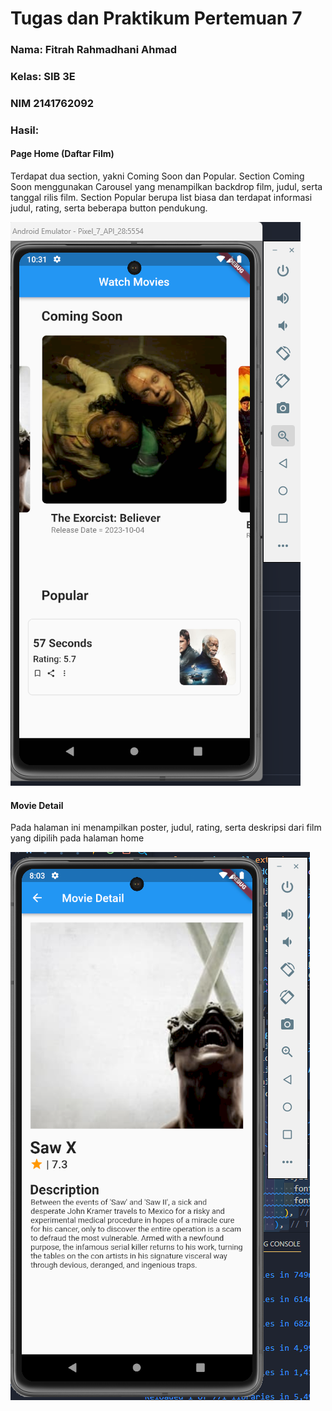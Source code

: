 # Tugas dan Praktikum Pertemuan 7

### Nama: Fitrah Rahmadhani Ahmad
### Kelas: SIB 3E
### NIM 2141762092
### Hasil:

#### Page Home (Daftar Film)
Terdapat dua section, yakni Coming Soon dan Popular. Section Coming Soon menggunakan Carousel yang menampilkan backdrop film, judul, serta tanggal rilis film. Section Popular berupa list biasa dan terdapat informasi judul, rating, serta beberapa button pendukung.

![localImage](./lib/assets/Screenshot%202023-10-12%20103227.png)

#### Movie Detail
Pada halaman ini menampilkan poster, judul, rating, serta deskripsi dari film yang dipilih pada halaman home

![localImage](./lib/assets/Screenshot%202023-10-12%20200340.png)